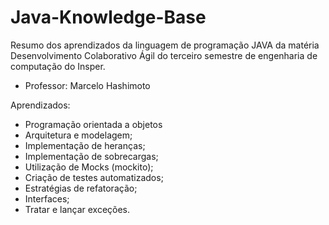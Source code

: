 # Java-Knowledge-Base

Resumo dos aprendizados da linguagem de programação JAVA da matéria Desenvolvimento Colaborativo Ágil do terceiro semestre de engenharia de computação do Insper.

- Professor: Marcelo Hashimoto

Aprendizados: 
- Programação orientada a objetos
- Arquitetura e modelagem;
- Implementação de heranças;
- Implementação de sobrecargas;
- Utilização de Mocks (mockito);
- Criação de testes automatizados;
- Estratégias de refatoração;
- Interfaces;
- Tratar e lançar exceções.
